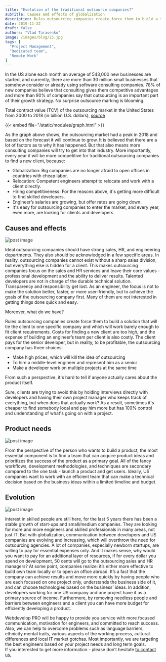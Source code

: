 ```yaml
---
title: "Evolution of the traditional outsource companies?"
subTitle: Causes and effects of globalization
description: Rules outsourcing companies create force them to build a solution that will tie the client to one specific company and which will work barely enough to fit client requirements. Costs for finding a new client are too high, and the expense of building an en
date: 2019-11-22
draft: false
authors: "Vlad Tarasenko"
image: /images/blog/25.jpg
tags: [
  "Project Management",
  "Dedicated team",
  "Remote Work"
]
---
```


In the US alone each month an average of 543,000 new businesses are started, and currently, there are more than 30 million small businesses that somehow consider or already using software consulting companies. 78% of new companies believe that consulting gives them competitive advantages and more than 90% of companies say that outsourcing is an important part of their growth strategy. No surprise outsource marking is blooming.

Total contract value (TCV) of the outsourcing market in the United States from 2000 to 2018 (in billion U.S. dollars), 
[source](https://www.statista.com/statistics/189815/annual-total-contract-value-american-outsourcing-market/)

{{< embed file="/static/modules/graph.html" >}}

As the graph above shows, the outsourcing market had a peak in 2018 and based on the forecast it will continue to grow. It is believed that there are a lot of factors as to why it has happened. But that also means more consulting companies will try to get into that industry. More importantly, every year it will be more competitive for traditional outsourcing companies to find a new client, because:

- Globalization: Big companies are no longer afraid to open offices in countries with cheap labor.
- Relocation: Competent engineers attempt to relocate and work with a client directly.
- Hiring competitiveness: For the reasons above, it's getting more difficult to find skilled developers.
- Engineer’s salaries are growing, but offer rates are going down.
- It's easy for outsourcing companies to enter the market, and every year, even more, are looking for clients and developers.

## Causes and effects

![post image](/images/blog/post-img-18.svg)

Ideal outsourcing companies should have strong sales, HR, and engineering departments. They also should be acknowledged in a few specific areas. In reality, outsourcing companies cannot exist without a sharp sales division, but everything else is hidden for a client. This makes outsourcing companies focus on the sales and HR services and leave their core values - professional development and the ability to deliver results. Talented developers are not in charge of the durable technical solution. Transparency and responsibility get lost. As an engineer, the focus is not to make the solution better, faster, or more user-friendly, but to achieve the goals of the outsourcing company first. Many of them are not interested in getting things done quick and easy.

Moreover, what do we have?

Rules outsourcing companies create force them to build a solution that will tie the client to one specific company and which will work barely enough to fit client requirements. Costs for finding a new client are too high, and the expense of building an engineer’s team per client is also costly. The client pays for the senior developer, but in reality, to be profitable, the outsourcing company has three choices:

- Make high prices, which will kill the idea of outsourcing
- To hire a middle-level engineer and represent him as a senior
- Make a developer work on multiple projects at the same time

From such a perspective, it's hard to tell if anyone actually cares about the product itself.

Sure, clients are trying to avoid this by holding interviews directly with developers and having their own project manager who keeps track of everything, but when does that actually work? As a result, sometimes it's cheaper to find somebody local and pay him more but has 100% control and understanding of what's going on with a project.

## Product needs

![post image](/images/blog/post-img-19.svg)

From the perspective of the person who wants to build a product, the most essential component is to find a team that can acquire product ideas and prioritizes the success of the product as a primary goal. All of the fancy workflows, development methodologies, and techniques are secondary compared to the one task - launch a product and get users. Ideally, US companies want to work with an efficient team that can make a technical decision based on the business ideas within a limited timeline and budget.

## Evolution

![post image](/images/blog/post-img-20.svg)

Interest in skilled people are still here, for the last 5 years there has been a stable growth of start-ups and small/medium companies. They are looking for more and more engineers and skilled professionals in many areas, not just IT. But with globalization, communication between developers and US companies are evolving and increasing, which will overthrow the need for outsourcing agencies. A lot of companies, especially newborn startups, are willing to pay for essential expenses only. And it makes sense, why would you want to pay for an additional layer of resources, if for every dollar you spend on development, 50 cents will go to the outsourcing sales and HR managers? At some point, companies realize: it’s either more effective to build own team locally or to open an office abroad. It’s a fact that the company can achieve results and move more quickly by having people who are each focused on one project only, understands the business side of it, and can choose technologies based on the business’ ideas. In addition, developers working for one US company and one project have it as a primary source of income. Furthermore, by removing needless people and barriers between engineers and a client you can have more budget for efficiently developing a product.

Webdevelop PRO will be happy to provide you service with more focused communication, motivation for engineers, and committed to reach success. Also, we can help to overcome problems such as language barriers, ethnicity mental traits, various aspects of the working process, cultural differences and local IT market gotchas. Most importantly, we are targeting the best engineers based on your project needs and long term goals.<br>
If you interested to get more information - please don’t hesitate [to contact us.](/contacts)
